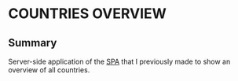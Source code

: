 # COUNTRIES OVERVIEW

## Summary
Server-side application of the [SPA](https://github.com/Arash217/web-app-from-scratch-18-19) that I previously made to show an overview of all countries.
